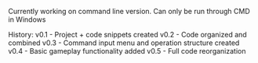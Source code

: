 Currently working on command line version. Can only be run through CMD in Windows

History:
v0.1 - Project + code snippets created
v0.2 - Code organized and combined
v0.3 - Command input menu and operation structure created
v0.4 - Basic gameplay functionality added
v0.5 - Full code reorganization
